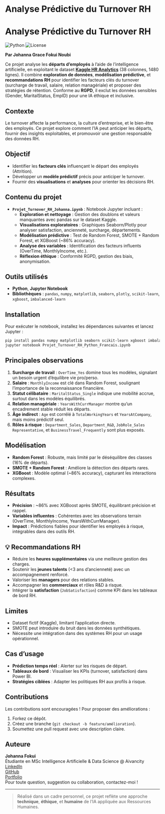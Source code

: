 # Analyse Prédictive du Turnover RH
# Analyse Prédictive du Turnover RH

![Python](https://img.shields.io/badge/Python-3.8+-blue.svg)
![License](https://img.shields.io/badge/License-MIT-green.svg)

**Par Johanna Grace Fokui Noubi**

Ce projet analyse les **départs d’employés** à l’aide de l’intelligence artificielle, en exploitant le dataset **[Kaggle HR Analytics](https://www.kaggle.com/datasets/anshika2301/hr-analytics-dataset)** (38 colonnes, 1480 lignes). Il combine **exploration de données**, **modélisation prédictive**, et **recommandations RH** pour identifier les facteurs clés du turnover (surcharge de travail, salaire, relation managériale) et proposer des stratégies de rétention. Conforme au **RGPD**, il exclut les données sensibles (Gender, MaritalStatus, EmpID) pour une IA éthique et inclusive.

## Contexte
Le turnover affecte la performance, la culture d’entreprise, et le bien-être des employés. Ce projet explore comment l’IA peut anticiper les départs, fournir des insights exploitables, et promouvoir une gestion responsable des données RH.

## Objectif
- Identifier les **facteurs clés** influençant le départ des employés (Attrition).
- Développer un **modèle prédictif** précis pour anticiper le turnover.
- Fournir des **visualisations** et **analyses** pour orienter les décisions RH.

## Contenu du projet
- **`Projet_Turnover_RH_Johanna.ipynb`** : Notebook Jupyter incluant :
  - **Exploration et nettoyage** : Gestion des doublons et valeurs manquantes avec pandas sur le dataset Kaggle.
  - **Visualisations exploratoires** : Graphiques Seaborn/Plotly pour analyser satisfaction, ancienneté, surcharge, départements.
  - **Modélisation prédictive** : Test de Random Forest, SMOTE + Random Forest, et XGBoost (~86% accuracy).
  - **Analyse des variables** : Identification des facteurs influents (OverTime, MonthlyIncome, etc.).
  - **Réflexion éthique** : Conformité RGPD, gestion des biais, anonymisation.

## Outils utilisés
- **Python**, **Jupyter Notebook**
- **Bibliothèques** : `pandas`, `numpy`, `matplotlib`, `seaborn`, `plotly`, `scikit-learn`, `xgboost`, `imbalanced-learn`

## Installation
Pour exécuter le notebook, installez les dépendances suivantes et lancez Jupyter :
```bash
pip install pandas numpy matplotlib seaborn scikit-learn xgboost imbalanced-learn
jupyter notebook Projet_Turnover_RH_Python_Francais.ipynb
```

## Principales observations
1. **Surcharge de travail** : `OverTime_Yes` domine tous les modèles, signalant un besoin urgent d’équilibre vie pro/perso.
2. **Salaire** : `MonthlyIncome` est clé dans Random Forest, soulignant l’importance de la reconnaissance financière.
3. **Statut célibataire** : `MaritalStatus_Single` indique une mobilité accrue, surtout dans les modèles équilibrés.
4. **Relation managériale** : `YearsWithCurrManager` montre qu’un encadrement stable réduit les départs.
5. **Âge indirect** : `Age` est corrélé à `TotalWorkingYears` et `YearsAtCompany`, mais moins prédictif seul.
6. **Rôles à risque** : `Department_Sales`, `Department_R&D`, `JobRole_Sales Representative`, et `BusinessTravel_Frequently` sont plus exposés.

## Modélisation
- **Random Forest** : Robuste, mais limité par le déséquilibre des classes (16% de départs).
- **SMOTE + Random Forest** : Améliore la détection des départs rares.
- **XGBoost** : Modèle optimal (~86% accuracy), capturant les interactions complexes.

## Résultats
- **Précision** : ~86% avec XGBoost après SMOTE, équilibrant précision et rappel.
- **Variables influentes** : Cohérentes avec les observations terrain (OverTime, MonthlyIncome, YearsWithCurrManager).
- **Impact** : Prédictions fiables pour identifier les employés à risque, intégrables dans des outils RH.

## 💡 Recommandations RH
- Réduire les **heures supplémentaires** via une meilleure gestion des charges.
- Soutenir les **jeunes talents** (<3 ans d’ancienneté) avec un accompagnement renforcé.
- Valoriser les **managers** pour des relations stables.
- Accompagner les **commerciaux** et rôles R&D à risque.
- Intégrer la **satisfaction** (`JobSatisfaction`) comme KPI dans les tableaux de bord RH.

## Limites
- Dataset fictif (Kaggle), limitant l’application directe.
- SMOTE peut introduire du bruit dans les données synthétiques.
- Nécessite une intégration dans des systèmes RH pour un usage opérationnel.

## Cas d’usage
- **Prédiction temps réel** : Alerter sur les risques de départ.
- **Tableaux de bord** : Visualiser les KPIs (turnover, satisfaction) dans Power BI.
- **Stratégies ciblées** : Adapter les politiques RH aux profils à risque.

## Contributions
Les contributions sont encouragées ! Pour proposer des améliorations :
1. Forkez ce dépôt.
2. Créez une branche (`git checkout -b feature/amélioration`).
3. Soumettez une pull request avec une description claire.

## Auteure
**Johanna Fokui**  
Étudiante en MSc Intelligence Artificielle & Data Science @ Aivancity  
[LinkedIn](https://www.linkedin.com/in/johanna-grace-fokui-noubi-18006022b/)  
[GitHub](https://github.com/JoNouba)  
[Portfolio](https://jonoubs.github.io)  
Pour toute question, suggestion ou collaboration, contactez-moi !

---

> Réalisé dans un cadre personnel, ce projet reflète une approche **technique**, **éthique**, et **humaine** de l’IA appliquée aux Ressources Humaines.

